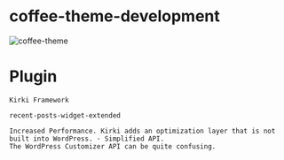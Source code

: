 # coffee-theme-development

![coffee-theme](https://user-images.githubusercontent.com/72975868/204090509-4a1ae06b-b855-4a1e-a548-df572322fce9.png)

# Plugin
    
    Kirki Framework

    recent-posts-widget-extended
    
    Increased Performance. Kirki adds an optimization layer that is not built into WordPress. · Simplified API. 
    The WordPress Customizer API can be quite confusing.
